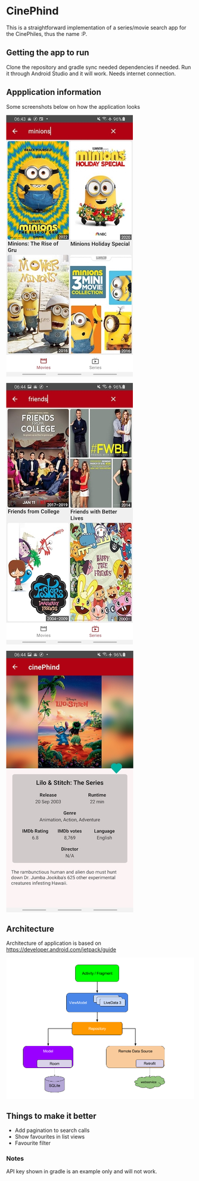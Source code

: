 # CinePhind

This is a straightforward implementation of a series/movie search app for the CinePhiles, thus the name :P.

## Getting the app to run

Clone the repository and gradle sync needed dependencies if needed. Run it through Android Studio and it will work. Needs internet connection.

## Appplication information

Some screenshots below on how the application looks

![Screenshot 1](https://github.com/kobusPitzer/omdbMovieSearchAndroid/blob/main/jpgs/screenshot1.jpg?raw=true)

![Screenshot 2](https://github.com/kobusPitzer/omdbMovieSearchAndroid/blob/main/jpgs/screenshot2.jpg?raw=true)

![Screenshot 3](https://github.com/kobusPitzer/omdbMovieSearchAndroid/blob/main/jpgs/screenshot3.jpg?raw=true)

## Architecture

Architecture of application is based on https://developer.android.com/jetpack/guide

![Architecture](https://github.com/kobusPitzer/omdbMovieSearchAndroid/blob/main/jpgs/final-architecture.png?raw=true)

## Things to make it better

- Add pagination to search calls
- Show favourites in list views
- Favourite filter

### Notes

API key shown in gradle is an example only and will not work.
